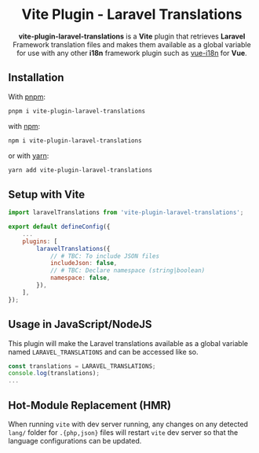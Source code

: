 <h1 align="center" style="border:none !important">
    Vite Plugin - Laravel Translations
</h1>

<p align="center">
    <b>vite-plugin-laravel-translations</b> is a <b>Vite</b> plugin that retrieves <b>Laravel</b> Framework translation
    files and makes them available as a global variable for use with any other <b>i18n</b> framework plugin such as <a href="https://www.npmjs.com/package/vue-i18n">vue-i18n</a> for <b>Vue</b>.
</p>

## Installation

With [pnpm](https://www.npmjs.com):
```sh
pnpm i vite-plugin-laravel-translations
```

with [npm](https://www.npmjs.com):
```sh
npm i vite-plugin-laravel-translations
```

or with [yarn](https://yarnpkg.com):
```sh
yarn add vite-plugin-laravel-translations
```

## Setup with Vite
```js
import laravelTranslations from 'vite-plugin-laravel-translations';

export default defineConfig({
	...
	plugins: [
		laravelTranslations({
			// # TBC: To include JSON files
			includeJson: false,
			// # TBC: Declare namespace (string|boolean)
			namespace: false,
		}),
	],
});
```

## Usage in JavaScript/NodeJS
This plugin will make the Laravel translations available as a global variable named `LARAVEL_TRANSLATIONS` and can be accessed like so.
```js
const translations = LARAVEL_TRANSLATIONS;
console.log(translations);
...
```


## Hot-Module Replacement (HMR)

When running `vite` with dev server running, any changes on any detected `lang/` folder for `.{php,json}` files will restart `vite` dev server so that the language configurations can be updated.

